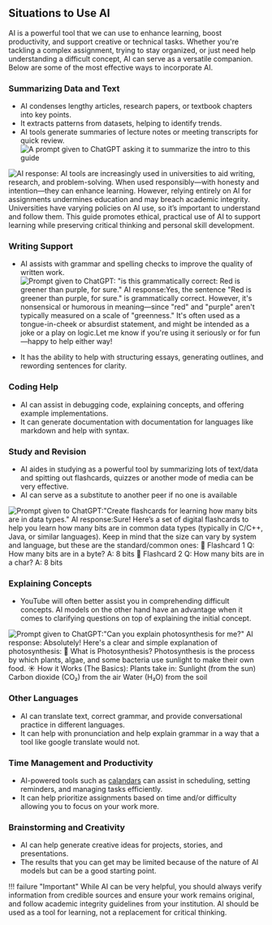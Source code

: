 ## Situations to Use AI
AI is a powerful tool that we can use to enhance learning, boost productivity, and support creative or technical tasks. Whether you're tackling a complex assignment, trying to stay organized, or just need help understanding a difficult concept, AI can serve as a versatile companion. Below are some of the most effective ways to incorporate AI.
### Summarizing Data and Text
   - AI condenses lengthy articles, research papers, or textbook chapters into key points.
   - It extracts patterns from datasets, helping to identify trends.
   - AI tools generate summaries of lecture notes or meeting transcripts for quick review.
![A prompt given to ChatGPT asking it to summarize the intro to this guide](https://hackmd.io/_uploads/B1ueaGXAyl.png)

![AI response: AI tools are increasingly used in universities to aid writing, research, and problem-solving. When used responsibly—with honesty and intention—they can enhance learning. However, relying entirely on AI for assignments undermines education and may breach academic integrity. Universities have varying policies on AI use, so it’s important to understand and follow them. This guide promotes ethical, practical use of AI to support learning while preserving critical thinking and personal skill development.](https://hackmd.io/_uploads/HyHUhM7Ryl.png)



### Writing Support
   - AI assists with grammar and spelling checks to improve the quality of written work.
![Prompt given to ChatGPT: "is this grammatically correct: Red is greener than purple, for sure." AI response:Yes, the sentence "Red is greener than purple, for sure." is grammatically correct.
However, it's nonsensical or humorous in meaning—since "red" and "purple" aren't typically measured on a scale of "greenness." It's often used as a tongue-in-cheek or absurdist statement, and might be intended as a joke or a play on logic.Let me know if you're using it seriously or for fun—happy to help either way!](https://hackmd.io/_uploads/rJyL6M7CJe.png)

   - It has the ability to help with structuring essays, generating outlines, and rewording sentences for clarity.

### Coding Help
   - AI can assist in debugging code, explaining concepts, and offering example implementations.
   - It can generate documentation with documentation for languages like markdown and help with syntax.

### Study and Revision
   - AI aides in studying as a powerful tool by summarizing lots of text/data and spitting out flashcards, quizzes or another mode of media can be very effective.
   - AI can serve as a substitute to another peer if no one is available

![Prompt given to ChatGPT:"Create flashcards for learning how many bits are in data types." AI response:Sure! Here’s a set of digital flashcards to help you learn how many bits are in common data types (typically in C/C++, Java, or similar languages). Keep in mind that the size can vary by system and language, but these are the standard/common ones:
📇 Flashcard 1
Q: How many bits are in a byte?
A: 8 bits
📇 Flashcard 2
Q: How many bits are in a char?
A: 8 bits](https://hackmd.io/_uploads/BygnGP7Ayg.png)


### Explaining Concepts
   - YouTube will often better assist you in comprehending difficult concepts. AI models on the other hand have an advantage when it comes to clarifying questions on top of explaining the initial concept.

![Prompt given to ChatGPT:"Can you explain photosynthesis for me?" AI response: Absolutely! Here's a clear and simple explanation of photosynthesis:
🌱 What is Photosynthesis?
Photosynthesis is the process by which plants, algae, and some bacteria use sunlight to make their own food.
☀️ How it Works (The Basics):
Plants take in:
Sunlight (from the sun)
Carbon dioxide (CO₂) from the air
Water (H₂O) from the soil](https://hackmd.io/_uploads/HJEZGP7A1e.png)



### Other Languages
   - AI can translate text, correct grammar, and provide conversational practice in different languages.
   - It can help with pronunciation and help explain grammar in a way that a tool like google translate would not.

### Time Management and Productivity
   - AI-powered tools such as [calandars](https://www.usemotion.com/?utm_source=google&utm_medium=20228218769&utm_campaign=&utm_term=&utm_content=&gad_source=1&gad_campaignid=20223451353&gbraid=0AAAAAB-MTPuEYgmXC_0t6PE6G3JUMU03a&gclid=EAIaIQobChMI7sH1ip2PjQMV3mNHAR0dbBhXEAAYAiAAEgIJ5PD_BwE) can assist in scheduling, setting reminders, and managing tasks efficiently.
   - It can help prioritize assignments based on time and/or difficulty allowing you to focus on your work more.

### Brainstorming and Creativity
   - AI can help generate creative ideas for projects, stories, and presentations.
   - The results that you can get may be limited because of the nature of AI models but can be a good starting point. 

!!! failure "Important"
   While AI can be very helpful, you should always verify information from credible sources and ensure your work remains original, and follow academic integrity guidelines from your institution. AI should be used as a tool for learning, not a replacement for critical thinking.
